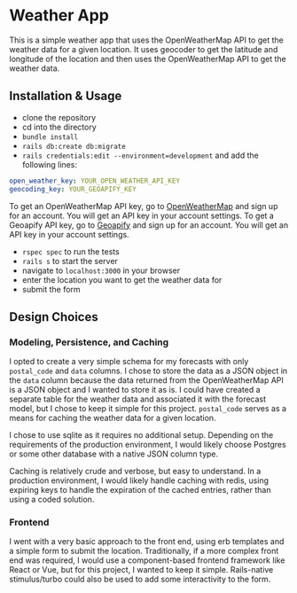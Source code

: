 # Weather App

This is a simple weather app that uses the OpenWeatherMap API to get the weather data for a given location.
It uses geocoder to get the latitude and longitude of the location and then uses the OpenWeatherMap API to get the weather data.

## Installation & Usage

- clone the repository
- cd into the directory
- `bundle install`
- `rails db:create db:migrate`
- `rails credentials:edit --environment=development` and add the following lines:
```yaml
open_weather_key: YOUR_OPEN_WEATHER_API_KEY
geocoding_key: YOUR_GEOAPIFY_KEY
```
To get an OpenWeatherMap API key, go to [OpenWeatherMap](https://home.openweathermap.org/users/sign_up) and sign up for an account. You will get an API key in your account settings.
To get a Geoapify API key, go to [Geoapify](https://www.geoapify.com/) and sign up for an account. You will get an API key in your account settings.
- `rspec spec` to run the tests
- `rails s` to start the server
- navigate to `localhost:3000` in your browser
- enter the location you want to get the weather data for
- submit the form

## Design Choices

### Modeling, Persistence, and Caching
I opted to create a very simple schema for my forecasts with only `postal_code` and `data` columns. I chose to store the data as a JSON object in the `data` column because the data returned from the OpenWeatherMap API is a JSON object and I wanted to store it as is. I could have created a separate table for the weather data and associated it with the forecast model, but I chose to keep it simple for this project. `postal_code` serves as a means for caching the weather data for a given location.

I chose to use sqlite as it requires no additional setup. Depending on the requirements of the production environment, I would likely choose Postgres or some other database with a native JSON column type.

Caching is relatively crude and verbose, but easy to understand. In a production environment, I would likely handle caching with redis, using expiring keys to handle the expiration of the cached entries, rather than using a coded solution.

### Frontend
I went with a very basic approach to the front end, using erb templates and a simple form to submit the location. Traditionally, if a more complex front end was required, I would use a component-based frontend framework like React or Vue, but for this project, I wanted to keep it simple. Rails-native stimulus/turbo could also be used to add some interactivity to the form.

